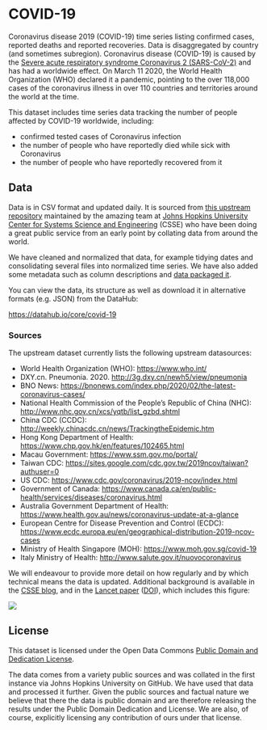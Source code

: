# COVID-19

Coronavirus disease 2019 (COVID-19) time series listing confirmed cases, reported deaths and reported recoveries. Data is disaggregated by country (and sometimes subregion). Coronavirus disease (COVID-19) is caused by the [Severe acute respiratory syndrome Coronavirus 2 (SARS-CoV-2)][sars2] and has had a worldwide effect. On March 11 2020, the World Health Organization (WHO) declared it a pandemic, pointing to the over 118,000 cases of the coronavirus illness in over 110 countries and territories around the world at the time.

[covid]: https://en.wikipedia.org/wiki/Coronavirus_disease_2019
[sars2]: https://en.wikipedia.org/wiki/Severe_acute_respiratory_syndrome_coronavirus_2

This dataset includes time series data tracking the number of people affected by COVID-19 worldwide, including:

* confirmed tested cases of Coronavirus infection
* the number of people who have reportedly died while sick with Coronavirus
* the number of people who have reportedly recovered from it

## Data

Data is in CSV format and updated daily. It is sourced from [this upstream repository](https://github.com/CSSEGISandData/COVID-19) maintained by the amazing team at [Johns Hopkins University Center for Systems Science and Engineering](https://systems.jhu.edu/) (CSSE) who have been doing a great public service from an early point by collating data from around the world.

We have cleaned and normalized that data, for example tidying dates and consolidating several files into normalized time series. We have also added some metadata such as column descriptions and [data packaged it][dp].

You can view the data, its structure as well as download it in alternative formats (e.g. JSON) from the DataHub:

https://datahub.io/core/covid-19

[dp]: https://frictionlessdata.io/data-package/

### Sources

The upstream dataset currently lists the following upstream datasources:

- World Health Organization (WHO): https://www.who.int/
- DXY.cn. Pneumonia. 2020. http://3g.dxy.cn/newh5/view/pneumonia
- BNO News: https://bnonews.com/index.php/2020/02/the-latest-coronavirus-cases/
- National Health Commission of the People’s Republic of China (NHC): http://www.nhc.gov.cn/xcs/yqtb/list_gzbd.shtml
- China CDC (CCDC): http://weekly.chinacdc.cn/news/TrackingtheEpidemic.htm
- Hong Kong Department of Health: https://www.chp.gov.hk/en/features/102465.html
- Macau Government: https://www.ssm.gov.mo/portal/
- Taiwan CDC: https://sites.google.com/cdc.gov.tw/2019ncov/taiwan?authuser=0
- US CDC: https://www.cdc.gov/coronavirus/2019-ncov/index.html
- Government of Canada: https://www.canada.ca/en/public-health/services/diseases/coronavirus.html
- Australia Government Department of Health: https://www.health.gov.au/news/coronavirus-update-at-a-glance
- European Centre for Disease Prevention and Control (ECDC): https://www.ecdc.europa.eu/en/geographical-distribution-2019-ncov-cases
- Ministry of Health Singapore (MOH): https://www.moh.gov.sg/covid-19
- Italy Ministry of Health: http://www.salute.gov.it/nuovocoronavirus

We will endeavour to provide more detail on how regularly and by which technical means the data is updated. Additional background is available in the [CSSE blog](https://systems.jhu.edu/research/public-health/ncov/), and in the [Lancet paper](https://www.thelancet.com/journals/laninf/article/PIIS1473-3099(20)30120-1/fulltext) ([DOI](https://doi.org/10.1016/S1473-3099(20)30120-1)), which includes this figure:

![](https://i.imgur.com/X32lUEU.png)

## License

This dataset is licensed under the Open Data Commons [Public Domain and Dedication License][pddl].

[pddl]: https://www.opendatacommons.org/licenses/pddl/1-0/

The data comes from a variety public sources and was collated in the first instance via Johns Hopkins University on GitHub. We have used that data and processed it further. Given the public sources and factual nature we believe that there the data is public domain and are therefore releasing the results under the Public Domain Dedication and License. We are also, of course, explicitly licensing any contribution of ours under that license.

